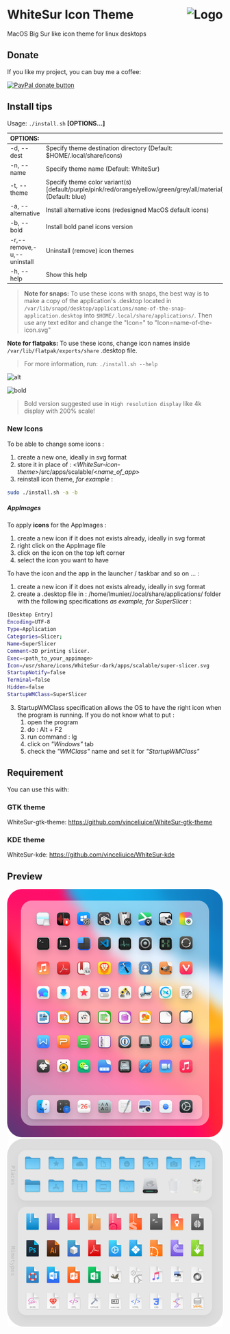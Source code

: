 <img src="https://github.com/vinceliuice/Sierra-gtk-theme/blob/imgs/logo.png" alt="Logo" align="right" /> WhiteSur Icon Theme
======

MacOS Big Sur like icon theme for linux desktops

## Donate

If you like my project, you can buy me a coffee:

<span class="paypal"><a href="https://www.paypal.me/vinceliuice" title="Donate to this project using Paypal"><img src="https://www.paypalobjects.com/webstatic/mktg/Logo/pp-logo-100px.png" alt="PayPal donate button" /></a></span>

## Install tips

Usage:  `./install.sh`  **[OPTIONS...]**

|  OPTIONS:           | |
|:--------------------|:-------------|
|-d, --dest           | Specify theme destination directory (Default: $HOME/.local/share/icons)|
|-n, --name           | Specify theme name (Default: WhiteSur)|
|-t, --theme          | Specify theme color variant(s) [default/purple/pink/red/orange/yellow/green/grey/all/material] (Default: blue)|
|-a, --alternative    | Install alternative icons (redesigned MacOS default icons)|
|-b, --bold           | Install bold panel icons version|
|-r,--remove,-u,--uninstall | Uninstall (remove) icon themes|
|-h, --help           | Show this help|

> **Note for snaps:** To use these icons with snaps, the best way is to make a copy of the application's .desktop located in `/var/lib/snapd/desktop/applications/name-of-the-snap-application.desktop` into `$HOME/.local/share/applications/`. Then use any text editor and change the "Icon=" to "Icon=name-of-the-icon.svg"

**Note for flatpaks:** To use these icons, change icon names inside `/var/lib/flatpak/exports/share` .desktop file.

> For more information, run: `./install.sh --help`

![alt](alt-version.png?raw=true)

![bold](bold-size.png?raw=true)

> Bold version suggested use in `High resolution display` like 4k display with 200% scale!

### New Icons

To be able to change some icons :

1. create a new one, ideally in svg format
2. store it in place of : <*WhiteSur-icon-theme*>/src/apps/scalable/<*name_of_app*>
3. reinstall icon theme, *for example* :

```bash
sudo ./install.sh -a -b
```

##### AppImages

To apply **icons** for the AppImages :

1. create a new icon if it does not exists already, ideally in svg format
2. right click on the AppImage file
3. click on the icon on the top left corner
4. select the icon you want to have

To have the icon and the app in the launcher / taskbar and so on ... :

1. create a new icon if it does not exists already, ideally in svg format
2. create a .desktop file in : /home/lmunier/.local/share/applications/ folder with the following specifications *as example, for SuperSlicer* :

```bash
[Desktop Entry]
Encoding=UTF-8
Type=Application
Categories=Slicer;
Name=SuperSlicer
Comment=3D printing slicer.
Exec=<path_to_your_appimage>
Icon=/usr/share/icons/WhiteSur-dark/apps/scalable/super-slicer.svg
StartupNotify=false
Terminal=false
Hidden=false
StartupWMClass=SuperSlicer
```

3. StartupWMClass specification allows the OS to have the right icon when the program is running. If you do not know what to put :
   1. open the program
   2. do : Alt + F2
   3. run command : lg
   4. click on *"Windows"* tab
   5. check the *"WMClass"* name and set it for *"StartupWMClass"*

## Requirement
You can use this with:

### GTK theme

WhiteSur-gtk-theme: https://github.com/vinceliuice/WhiteSur-gtk-theme

### KDE theme

WhiteSur-kde: https://github.com/vinceliuice/WhiteSur-kde

## Preview
![1](preview.png)
![2](preview01.png)
